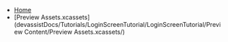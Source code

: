 <!-- docs/_sidebar.md -->
- [Home](/)
- [Preview Assets.xcassets](devassistDocs/Tutorials/LoginScreenTutorial/LoginScreenTutorial/Preview Content/Preview Assets.xcassets/)